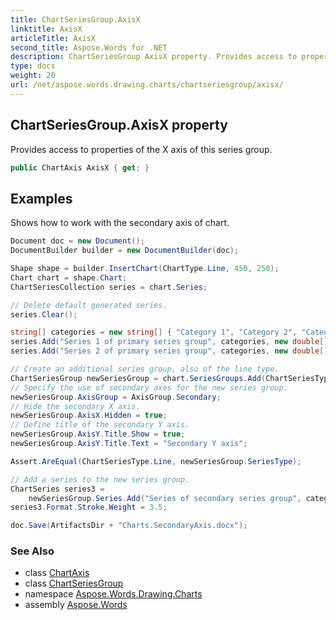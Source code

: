 ```yaml
---
title: ChartSeriesGroup.AxisX
linktitle: AxisX
articleTitle: AxisX
second_title: Aspose.Words for .NET
description: ChartSeriesGroup AxisX property. Provides access to properties of the X axis of this series group in C#.
type: docs
weight: 20
url: /net/aspose.words.drawing.charts/chartseriesgroup/axisx/
---
```

## ChartSeriesGroup.AxisX property

Provides access to properties of the X axis of this series group.

```csharp
public ChartAxis AxisX { get; }
```

## Examples

Shows how to work with the secondary axis of chart.

```csharp
Document doc = new Document();
DocumentBuilder builder = new DocumentBuilder(doc);

Shape shape = builder.InsertChart(ChartType.Line, 450, 250);
Chart chart = shape.Chart;
ChartSeriesCollection series = chart.Series;

// Delete default generated series.
series.Clear();

string[] categories = new string[] { "Category 1", "Category 2", "Category 3" };
series.Add("Series 1 of primary series group", categories, new double[] { 2, 3, 4 });
series.Add("Series 2 of primary series group", categories, new double[] { 5, 2, 3 });

// Create an additional series group, also of the line type.
ChartSeriesGroup newSeriesGroup = chart.SeriesGroups.Add(ChartSeriesType.Line);
// Specify the use of secondary axes for the new series group.
newSeriesGroup.AxisGroup = AxisGroup.Secondary;
// Hide the secondary X axis.
newSeriesGroup.AxisX.Hidden = true;
// Define title of the secondary Y axis.
newSeriesGroup.AxisY.Title.Show = true;
newSeriesGroup.AxisY.Title.Text = "Secondary Y axis";

Assert.AreEqual(ChartSeriesType.Line, newSeriesGroup.SeriesType);

// Add a series to the new series group.
ChartSeries series3 =
    newSeriesGroup.Series.Add("Series of secondary series group", categories, new double[] { 13, 11, 16 });
series3.Format.Stroke.Weight = 3.5;

doc.Save(ArtifactsDir + "Charts.SecondaryAxis.docx");
```

### See Also

* class [ChartAxis](../../chartaxis/)
* class [ChartSeriesGroup](../)
* namespace [Aspose.Words.Drawing.Charts](../../../aspose.words.drawing.charts/)
* assembly [Aspose.Words](../../../)
